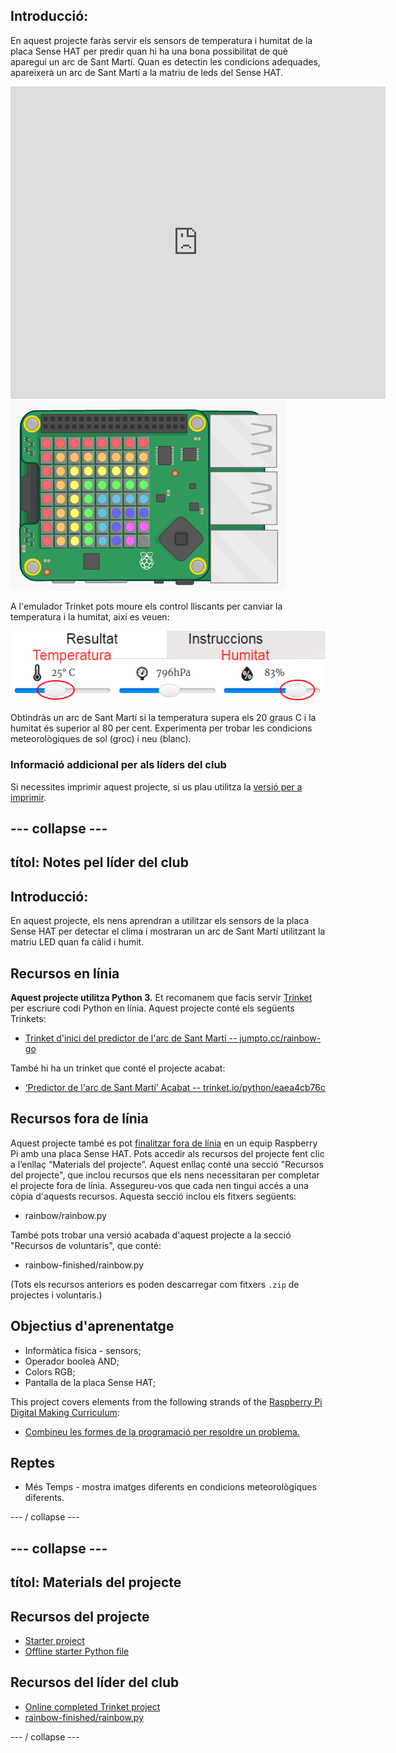 ## Introducció:

En aquest projecte faràs servir els sensors de temperatura i humitat de la placa Sense HAT per predir quan hi ha una bona possibilitat de què aparegui un arc de Sant Martí. Quan es detectin les condicions adequades, apareixerà un arc de Sant Martí a la matriu de leds del Sense HAT.

<div class="trinket">
  <iframe src="https://trinket.io/embed/python/eaea4cb76c?outputOnly=true&start=result" width="600" height="500" frameborder="0" marginwidth="0" marginheight="0" allowfullscreen mark="crwd-mark">
</iframe> <img src="images/rainbow-final.png" />
</div>

A l'emulador Trinket pots moure els control lliscants per canviar la temperatura i la humitat, així es veuen:

![captura de pantalla](images/rainbow-sliders.png)

Obtindràs un arc de Sant Martí si la temperatura supera els 20 graus C i la humitat és superior al 80 per cent. Experimenta per trobar les condicions meteorològiques de sol (groc) i neu (blanc).

### Informació addicional per als líders del club

Si necessites imprimir aquest projecte, si us plau utilitza la [versió per a imprimir](https://projects.raspberrypi.org/en/projects/rainbow-predictor/print).

## \--- collapse \---

## títol: Notes pel líder del club

## Introducció:

En aquest projecte, els nens aprendran a utilitzar els sensors de la placa Sense HAT per detectar el clima i mostraran un arc de Sant Martí utilitzant la matriu LED quan fa càlid i humit.

## Recursos en línia

**Aquest projecte utilitza Python 3.** Et recomanem que facis servir [Trinket](https://trinket.io/) per escriure codi Python en línia. Aquest projecte conté els següents Trinkets:

* [Trinket d'inici del predictor de l'arc de Sant Martí -- jumpto.cc/rainbow-go](http://jumpto.cc/rainbow-go)

També hi ha un trinket que conté el projecte acabat:

* [‘Predictor de l'arc de Sant Martí’ Acabat -- trinket.io/python/eaea4cb76c](https://trinket.io/python/eaea4cb76c)

## Recursos fora de línia

Aquest projecte també es pot [finalitzar fora de línia](https://www.codeclubprojects.org/en-GB/resources/physical-sense-hat/) en un equip Raspberry Pi amb una placa Sense HAT. Pots accedir als recursos del projecte fent clic a l’enllaç “Materials del projecte”. Aquest enllaç conté una secció "Recursos del projecte", que inclou recursos que els nens necessitaran per completar el projecte fora de línia. Assegureu-vos que cada nen tingui accés a una còpia d'aquests recursos. Aquesta secció inclou els fitxers següents:

* rainbow/rainbow.py

També pots trobar una versió acabada d'aquest projecte a la secció "Recursos de voluntaris", que conté:

* rainbow-finished/rainbow.py

(Tots els recursos anteriors es poden descarregar com fitxers `.zip` de projectes i voluntaris.)

## Objectius d'aprenentatge

* Informàtica física - sensors;
* Operador booleà AND; 
* Colors RGB;
* Pantalla de la placa Sense HAT;

This project covers elements from the following strands of the [Raspberry Pi Digital Making Curriculum](https://rpf.io/curriculum):

* [Combineu les formes de la programació per resoldre un problema.](https://www.raspberrypi.org/curriculum/programming/builder)

## Reptes

* Més Temps - mostra imatges diferents en condicions meteorològiques diferents. 

\--- / collapse \---

## \--- collapse \---

## títol: Materials del projecte

## Recursos del projecte

* [Starter project](http://jumpto.cc/rainbow-go)
* [Offline starter Python file](resources/rainbow-rainbow.py)

## Recursos del líder del club

* [Online completed Trinket project](https://trinket.io/python/eaea4cb76c)
* [rainbow-finished/rainbow.py](resources/rainbow-final-rainbow.py)

\--- / collapse \---